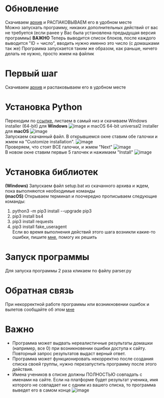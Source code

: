 # Обновление
Скачиваем [архив](https://github.com/ev1nnn/100p_parser/blob/main/parser_upd.zip) и РАСПАКОВЫВАЕМ его в удобном месте  
Можно запускать программу, никаких дополнительных действий от вас не требуется (если ранее у Вас была установлена предыдущая версия программы)
**ВАЖНО** Теперь выводится список блоков, после каждого выводится "ID = число", вводить нужно именно это число (с домашками так же) 
Программа запускается таким же образом, как раньше, ничего делать не нужно, просто жмем на файлик
# Первый шаг
Скачиваем [архив](https://github.com/ev1nnn/100p_parser/raw/main/100p%20parser.zip) и распаковываем его в удобном месте

# Установка Python
Переходим по [ссылке](https://www.python.org/downloads/release/python-3110), листаем в самый низ и скачиваем Windows installer (64-bit) для **Windows** ![image](https://user-images.githubusercontent.com/45720190/204282646-d7c25bfa-e72c-4c60-bebe-7a9ff129a164.png)  и macOS 64-bit universal2 installer для **macOS** ![image](https://user-images.githubusercontent.com/45720190/204282808-39578003-f494-4208-93fe-1981230930bd.png)  
Запускаем скачанный файл. В открывшемся окне ставим обе галочки и жмем на "Customize installation". ![image](https://user-images.githubusercontent.com/45720190/204283070-d687db1c-e321-448c-8acf-c696fe9dd50d.png)  
Проверяем, что стоят ВСЕ галочки, и жмем "Next" ![image](https://user-images.githubusercontent.com/45720190/204283311-82907d35-8690-42e6-9bc9-0e45876c9eef.png)  
В новом окне ставим первые 5 галочек и нажимаем "Install" ![image](https://user-images.githubusercontent.com/45720190/204283465-bc762d1c-1969-4e24-8640-249eff794083.png)   
# Установка библиотек
**(Windows)** Запускаем файл setup.bat из скачанного архива и ждем, пока выполняются необходимые команды   
**(macOS)** Открываем терминал и поочередно прописываем следующие команды:
1. python3 -m pip3 install --upgrade pip3
2. pip3 install bs4
3. pip3 install requests
4. pip3 install fake_useragent  
Если во время выполнения действий этого шага возникли какие-то ошибки, пишите [мне](https://vk.com/mrgreyson), помогу их решить

# Запуск программы
Для запуска программы 2 раза кликаем по файлу parser.py  

# Обратная связь
При некорректной работе программы или возникновении ошибок и вылетов сообщайте об этом [мне](https://vk.com/mrgreyson)
# Важно
* Программа может выдвать нереалистичные результаты домашки (например, все 0) при возникновении ошибки доступа к сайту. Повторный запрос результатов выдаст верный ответ.
* Программа может функционировать некорректно после создания списка своей группы, нужно перезапустить программу после этого действия.
* Имена учеников в списке должны ПОЛНОСТЬЮ совпадать с именами на сайте. Если на платформе будет результат ученика, имя которого не совпадает ни с одним из вашего списка, то программа выведет его в самом конце ![image](https://user-images.githubusercontent.com/45720190/204288560-c6884929-038e-43ff-a0fc-c3c743152808.png)
